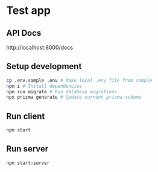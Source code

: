 # Test app

## API Docs

http://localhost:8000/docs

## Setup development

```bash
cp .env.sample .env # Make local .env file from sample
npm i # Install dependencies
npm run migrate # Run database migrations
npx prisma generate # Update current prisma schema
```

## Run client

```bash
npm start
```

## Run server

```bash
npm start:server
```
